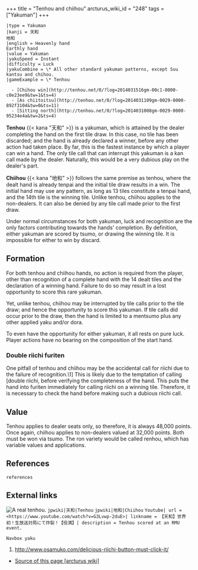 +++
title = "Tenhou and chiihou"
arcturus_wiki_id = "248"
tags = ["Yakuman"]
+++

```yaku
|type = Yakuman
|kanji = 天和
地和
|english = Heavenly hand
Earthly hand
|value = Yakuman
|yakuSpeed = Instant
|difficulty = Luck
|yakuCombine = \* All other standard yakuman patterns, except Suu kantsu and chihou.
|gameExample = \* Tenhou

  - [Chihou win](http://tenhou.net/0/?log=2014031516gm-00c1-0000-c0e23ee9&tw=1&ts=4)
  - [As chiitoitsu](http://tenhou.net/0/?log=2014031109gm-0029-0000-892f3104&tw=0&ts=11)
  - [Sitting north](http://tenhou.net/0/?log=2014031008gm-0029-0000-95234e4a&tw=2&ts=4)

```

**Tenhou** {{< kana "天和" >}} is a yakuman, which is attained by the dealer completing the hand on
the first tile draw. In this case, no tile has been discarded; and the hand is already declared a
winner, before any other action had taken place. By far, this is the fastest instance by which a
player can win a hand. The only tile call that can interrupt this yakuman is a kan call made by the
dealer. Naturally, this would be a very dubious play on the dealer's part.

**Chiihou** {{< kana "地和" >}} follows the same premise as tenhou, where the dealt hand is already
tenpai and the initial tile draw results in a win. The initial hand may use any pattern, as long as
13 tiles constitute a tenpai hand, and the 14th tile is the winning tile. Unlike tenhou, chiihou
applies to the non-dealers. It can also be denied by any tile call made prior to the first draw.

Under normal circumstances for both yakuman, luck and recognition are the only factors contributing
towards the hands' completion. By definition, either yakuman are scored by tsumo, or drawing the
winning tile. It is impossible for either to win by discard.

## Formation

For both tenhou and chiihou hands, no action is required from the player, other than recognition of
a complete hand with the 14 dealt tiles and the declaration of a winning hand. Failure to do so may
result in a lost opportunity to score this rare yakuman.

Yet, unlike tenhou, chiihou may be interrupted by tile calls prior to the tile draw; and hence the
opportunity to score this yakuman. If tile calls did occur prior to the draw, then the hand is
limited to a mentsumo plus any other applied yaku and/or dora.

To even have the opportunity for either yakuman, it all rests on pure luck. Player actions have no
bearing on the composition of the start hand.

### Double riichi furiten

One pitfall of tenhou and chiihou may be the accidental call for riichi due to the failure of
recognition.\1\] This is likely due to the temptation of calling [double riichi, before verifying
the completeness of the hand. This puts the hand into furiten immediately for calling riichi on a
winning tile. Therefore, it is necessary to check the hand before making such a dubious riichi call.

## Value

Tenhou applies to dealer seats only, so therefore, it is always 48,000 points. Once again, chiihou
applies to non-dealers valued at 32,000 points. Both must be won via tsumo. The ron variety would be
called renhou, which has variable values and applications.

## References

`references`

## External links

![A real tenhou.](Real_Tenhou.jpg "A real tenhou.") `jpwiki|天和|Tenhou` `jpwiki|地和|Chiihou`
`Youtube| url = <https://www.youtube.com/watch?v=G3Lvwp-2duE>| linkname = 【天和】世界初！生放送対局にて炸裂！【役満】| description = Tenhou scored at an RMU event.`

`Navbox yaku`

1.  <http://www.osamuko.com/delicious-riichi-button-must-click-it/>

- [Source of this page [arcturus wiki]](http://arcturus.su/wiki/Tenhou_and_chiihou)

